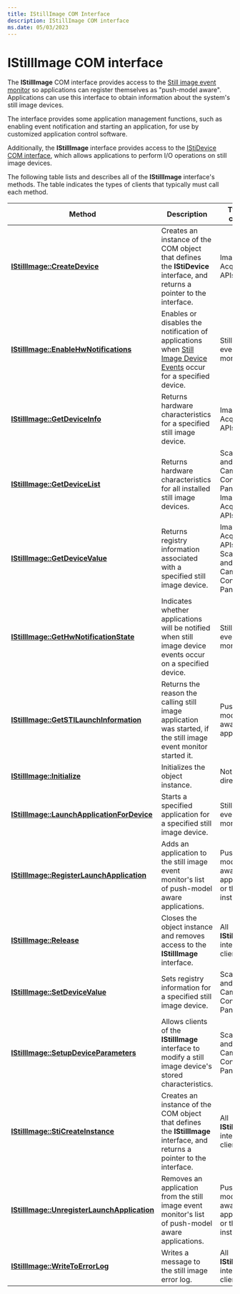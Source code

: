 ```yaml
---
title: IStillImage COM Interface
description: IStillImage COM interface
ms.date: 05/03/2023
---
```


# IStillImage COM interface

The **IStillImage** COM interface provides access to the [Still image event monitor](overview-of-sti-components.md#ddk-still-image-event-monitor-si) so applications can register themselves as "push-model aware". Applications can use this interface to obtain information about the system's still image devices.

The interface provides some application management functions, such as enabling event notification and starting an application, for use by customized application control software.

Additionally, the **IStillImage** interface provides access to the [IStiDevice COM interface](istidevice-com-interface.md), which allows applications to perform I/O operations on still image devices.

The following table lists and describes all of the **IStillImage** interface's methods. The table indicates the types of clients that typically must call each method.

| Method | Description | Typical callers |
|--|--|--|
| [**IStillImage::CreateDevice**](/previous-versions/windows/hardware/drivers/ff543778(v=vs.85)) | Creates an instance of the COM object that defines the **IStiDevice** interface, and returns a pointer to the interface. | Image Acquisition APIs |
| [**IStillImage::EnableHwNotifications**](/previous-versions/windows/hardware/drivers/ff543780(v=vs.85)) | Enables or disables the notification of applications when [Still Image Device Events](still-image-device-events.md) occur for a specified device. | Still image event monitor |
| [**IStillImage::GetDeviceInfo**](/previous-versions/windows/hardware/drivers/ff543782(v=vs.85)) | Returns hardware characteristics for a specified still image device. | Image Acquisition APIs |
| [**IStillImage::GetDeviceList**](/previous-versions/windows/hardware/drivers/ff543784(v=vs.85)) | Returns hardware characteristics for all installed still image devices. | Scanners and Cameras Control Panel, Image Acquisition APIs |
| [**IStillImage::GetDeviceValue**](/previous-versions/windows/hardware/drivers/ff543786(v=vs.85)) | Returns registry information associated with a specified still image device. | Image Acquisition APIs, Scanners and Cameras Control Panel |
| [**IStillImage::GetHwNotificationState**](/previous-versions/windows/hardware/drivers/ff543788(v=vs.85)) | Indicates whether applications will be notified when still image device events occur on a specified device. | Still image event monitor |
| [**IStillImage::GetSTILaunchInformation**](/previous-versions/windows/hardware/drivers/ff543790(v=vs.85)) | Returns the reason the calling still image application was started, if the still image event monitor started it. | Push-model aware applications |
| [**IStillImage::Initialize**](/previous-versions/windows/hardware/drivers/ff543793(v=vs.85)) | Initializes the object instance. | Not called directly |
| [**IStillImage::LaunchApplicationForDevice**](/previous-versions/windows/hardware/drivers/ff543796(v=vs.85)) | Starts a specified application for a specified still image device. | Still image event monitor |
| [**IStillImage::RegisterLaunchApplication**](/previous-versions/windows/hardware/drivers/ff543798(v=vs.85)) | Adds an application to the still image event monitor's list of push-model aware applications. | Push-model aware applications or their installers |
| [**IStillImage::Release**](/previous-versions/windows/hardware/drivers/ff543799(v=vs.85)) | Closes the object instance and removes access to the **IStillImage** interface. | All **IStillImage** interface clients |
| [**IStillImage::SetDeviceValue**](/previous-versions/windows/hardware/drivers/ff543801(v=vs.85)) | Sets registry information for a specified still image device. | Scanners and Cameras Control Panel |
| [**IStillImage::SetupDeviceParameters**](/previous-versions/windows/hardware/drivers/ff543803(v=vs.85)) | Allows clients of the **IStillImage** interface to modify a still image device's stored characteristics. | Scanners and Cameras Control Panel |
| [**IStillImage::StiCreateInstance**](/previous-versions/windows/hardware/drivers/ff543804(v=vs.85)) | Creates an instance of the COM object that defines the **IStillImage** interface, and returns a pointer to the interface. | All **IStillImage** interface clients |
| [**IStillImage::UnregisterLaunchApplication**](/previous-versions/windows/hardware/drivers/ff543806(v=vs.85)) | Removes an application from the still image event monitor's list of push-model aware applications. | Push-model aware applications or their installers |
| [**IStillImage::WriteToErrorLog**](/previous-versions/windows/hardware/drivers/ff543807(v=vs.85)) | Writes a message to the still image error log. | All **IStillImage** interface clients |
